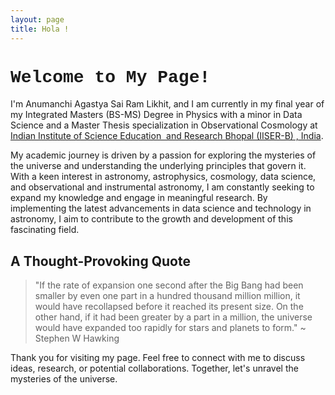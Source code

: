 ```yaml
---
layout: page
title: Hola ! 
---
```


# <span style="font-family: 'Courier New', Courier, monospace;">Welcome to My Page!</span>

I'm Anumanchi Agastya Sai Ram Likhit, and I am currently in my final year of my Integrated Masters (BS-MS) Degree in Physics with a minor in Data Science and a Master Thesis specialization in Observational Cosmology at [Indian Institute of Science Education  and Research Bhopal (IISER-B) , India](https://www.iiserb.ac.in/).

My academic journey is driven by a passion for exploring the mysteries of the universe and understanding the underlying principles that govern it. With a keen interest in astronomy, astrophysics, cosmology, data science, and observational and instrumental astronomy, I am constantly seeking to expand my knowledge and engage in meaningful research. By implementing the latest advancements in data science and technology in astronomy, I aim to contribute to the growth and development of this fascinating field.



## A Thought-Provoking Quote

> "If the rate of expansion one second after the Big Bang had been smaller by even one part in a hundred thousand million million, it would have recollapsed before it reached its present size. On the other hand, if it had been greater by a part in a million, the universe would have expanded too rapidly for stars and planets to form."  ~ Stephen W Hawking


Thank you for visiting my page. Feel free to connect with me to discuss ideas, research, or potential collaborations. Together, let's unravel the mysteries of the universe.
